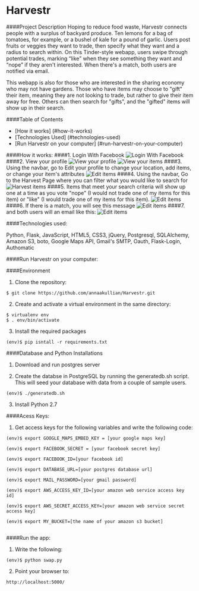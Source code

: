 Harvestr
========

####Project Description
Hoping to reduce food waste, Harvestr connects people with a surplus of backyard produce.  Ten lemons for a bag of tomatoes, for example, or a bushel of kale for a pound of garlic. Users post fruits or veggies they want to trade, then specify what they want and a radius to search within. On this Tinder-style webapp, users swipe through potential trades, marking “like” when they see something they want and “nope” if they aren't interested. When there's a match, both users are notified via email.

This webapp is also for those who are interested in the sharing economy who may not have gardens. Those who have items may choose to "gift" their item, meaning they are not looking to trade, but rather to give their item away for free. Others can then search for "gifts", and the "gifted" items will show up in their search. 

####Table of Contents
- [How it works] (#how-it-works)
- [Technologies Used] (#technologies-used)
- [Run Harvestr on your computer] (#run-harvestr-on-your-computer)

####How it works:
####1. Login With Facebook
![Login With Facebook](/static/images/screenshot1.jpg)
####2. View your profile
![View your profile](/static/images/screenshot2.jpg)
![View your items](/static/images/screenshot3.jpg)
####3. Using the navbar, go to Edit your profile to change your location, add items, or change your item's attributes
![Edit items](/static/images/screenshot4.jpg)
####4. Using the navbar, Go to the Harvest Page where you can filter what you would like to search for
![Harvest items](/static/images/screenshot6.jpg)
####5. Items that meet your search criteria will show up one at a time as you vote "nope" (I would not trade one of my items for this item) or "like" (I would trade one of my items for this item).
![Edit items](/static/images/screenshot7.jpg)
####6. If there is a match, you will see this message
![Edit items](/static/images/screenshot9.jpg)
####7. and both users will an email like this:
![Edit items](/static/images/screenshot11.jpg)

####Technologies used:

Python, Flask, JavaScript, HTML5, CSS3, jQuery, Postgresql, SQLAlchemy, Amazon S3, boto, Google Maps API, Gmail's SMTP, Oauth, Flask-Login, Authomatic 


####Run Harvestr on your computer:

####Environment

1) Clone the repository:
<pre><code>$ git clone https://github.com/annaakullian/Harvestr.git</code></pre>

2) Create and activate a virtual environment in the same directory:
<pre><code>$ virtualenv env
$ . env/bin/activate
</code></pre>

3) Install the required packages 
<pre><code>(env)$ pip isntall -r requirements.txt </code></pre>

####Database and Python Installations

1) Download and run postgres server

2) Create the databse in PostgreSQL by running the generatedb.sh script. This will seed your database with data from a couple of sample users.
<pre><code>(env)$ ./generatedb.sh </code></pre>

3) Install Python 2.7

####Acess Keys:

1) Get access keys for the following variables and write the following code:
<pre><code>(env)$ export GOOGLE_MAPS_EMBED_KEY = [your google maps key]<br/>
(env)$ export FACEBOOK_SECRET = [your facebook secret key]<br/>
(env)$ export FACEBOOK_ID=[your facebook id]<br/>
(env)$ export DATABASE_URL=[your postgres database url]<br/>
(env)$ export MAIL_PASSWORD=[your gmail password]<br/>
(env)$ export AWS_ACCESS_KEY_ID=[your amazon web service access key id]<br/>
(env)$ export AWS_SECRET_ACCESS_KEY=[your amazon web service secret access key]<br/>
(env)$ export MY_BUCKET=[the name of your amazon s3 bucket]<br/>
</code></pre>

####Run the app:

1) Write the following:
<pre><code>(env)$ python swap.py</code></pre>

2) Point your browser to:
<pre><code>http://localhost:5000/</code></pre>
